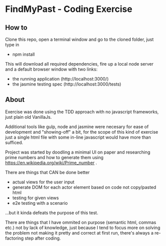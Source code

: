 # FindMyPast - Coding Exercise

## How to
Clone this repo, open a terminal window and go to the cloned folder, just type in 

- npm install

This will download all required dependencies, fire up a local node server and a default browser window with two links:

- the running application (http://localhost:3000/)
- the jasmine testing spec (http://localhost:3000/tests)

## About
Exercise was done using the TDD approach with no javascript frameworks, just plain old VanillaJs.

Additional tools like gulp, node and jasmine were necesary for ease of development and "showing-off" a bit, for the scope of this kind of exercise just a single html file with some in-line javascript would have more than sufficed.

Project was started by doodling a minimal UI on paper and researching prime numbers and how to generate them using https://en.wikipedia.org/wiki/Prime_number .


There are things that CAN be done better

- actual views for the user input
- generate DOM for each actor element based on code not copy/pasted html
- testing for given views
- e2e testing with a scenario

...but it kinda defeats the purpose of this test.

There are things that I have ommited on purpose (semantic html, commas etc.) not by lack of knowledge, just because I tend to focus more on solving the problem not making it pretty and correct at first run, there's always a re-factoring step after coding.


